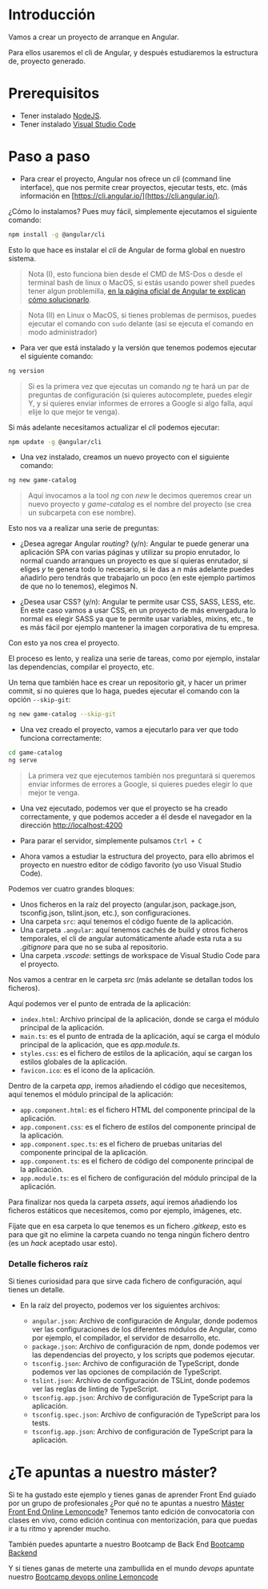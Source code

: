 # Introducción

Vamos a crear un proyecto de arranque en Angular.

Para ellos usaremos el cli de Angular, y después estudiaremos la estructura de, proyecto generado.

# Prerequisitos

- Tener instalado [NodeJS](https://nodejs.org/en/).
- Tener instalado [Visual Studio Code](https://code.visualstudio.com/)

# Paso a paso

- Para crear el proyecto, Angular nos ofrece un _cli_ (command line interface), que nos permite crear proyectos, ejecutar tests, etc. (más información en [https://cli.angular.io/](https://cli.angular.io/).

¿Cómo lo instalamos? Pues muy fácil, simplemente ejecutamos el siguiente comando:

```bash
npm install -g @angular/cli
```

Esto lo que hace es instalar el _cli_ de Angular de forma global en nuestro sistema.

> Nota (I), esto funciona bien desde el CMD de MS-Dos o desde el terminal bash de linux o MacOS, si estás usando power shell puedes tener algun problemilla, [en la página oficial de Angular te explican cómo solucionarlo](https://angular.io/start).

> Nota (II) en Linux o MacOS, si tienes problemas de permisos, puedes ejecutar el comando con `sudo` delante (así se ejecuta el comando en modo administrador)

- Para ver que está instalado y la versión que tenemos podemos ejecutar el siguiente comando:

```bash
ng version
```

> Si es la primera vez que ejecutas un comando _ng_ te hará un par de preguntas de configuración (si quieres autocomplete, puedes elegir Y, y si quieres enviar informes de errores a Google si algo falla, aquí elije lo que mejor te venga).

Si más adelante necesitamos actualizar el _cli_ podemos ejecutar:

```bash
npm update -g @angular/cli
```

- Una vez instalado, creamos un nuevo proyecto con el siguiente comando:

```bash
ng new game-catalog
```

> Aquí invocamos a la tool _ng_ con _new_ le decimos queremos crear un nuevo proyecto y _game-catalog_ es el nombre del proyecto (se crea un subcarpeta con ese nombre).

Esto nos va a realizar una serie de preguntas:

- ¿Desea agregar Angular _routing_? (y/n): Angular te puede generar una aplicación SPA con varias páginas y utilizar su propio enrutador, lo normal cuando arranques un proyecto es que sí quieras enrutador, si eliges _y_ te genera todo lo necesario, si le das a _n_ más adelante puedes añadirlo pero tendrás que trabajarlo un poco (en este ejemplo partimos de que no lo tenemos), elegimos N.

- ¿Desea usar CSS? (y/n): Angular te permite usar CSS, SASS, LESS, etc. En este caso vamos a usar CSS, en un proyecto de más envergadura lo normal es elegir SASS ya que te permite usar variables, mixins, etc., te es más fácil por ejemplo mantener la imagen corporativa de tu empresa.

Con esto ya nos crea el proyecto.

El proceso es lento, y realiza una serie de tareas, como por ejemplo, instalar las dependencias, compilar el proyecto, etc.

Un tema que también hace es crear un repositorio git, y hacer un primer commit, si no quieres que lo haga, puedes ejecutar el comando con la opción `--skip-git`:

```bash
ng new game-catalog --skip-git
```

- Una vez creado el proyecto, vamos a ejecutarlo para ver que todo funciona correctamente:

```bash
cd game-catalog
ng serve
```

> La primera vez que ejecutemos también nos preguntará si queremos enviar informes de errores a Google, si quieres puedes elegir lo que mejor te venga.

- Una vez ejecutado, podemos ver que el proyecto se ha creado correctamente, y que podemos acceder a él desde el navegador en la dirección [http://localhost:4200](http://localhost:4200)

- Para parar el servidor, simplemente pulsamos `Ctrl + C`

- Ahora vamos a estudiar la estructura del proyecto, para ello abrimos el proyecto en nuestro editor de código favorito (yo uso Visual Studio Code).

Podemos ver cuatro grandes bloques:

- Unos ficheros en la raíz del proyecto (angular.json, package.json, tsconfig.json, tslint.json, etc.), son configuraciones.
- Una carpeta `src`: aquí tenemos el código fuente de la aplicación.
- Una carpeta `.angular`: aquí tenemos cachés de build y otros ficheros temporales, el cli de angular automáticamente añade esta ruta a su _.gitignore_ para que no se suba al repositorio.
- Una carpeta _.vscode_: settings de workspace de Visual Studio Code para el proyecto.

Nos vamos a centrar en le carpeta _src_ (más adelante se detallan todos los ficheros).

Aquí podemos ver el punto de entrada de la aplicación:

- `index.html`: Archivo principal de la aplicación, donde se carga el módulo principal de la aplicación.
- `main.ts`: es el punto de entrada de la aplicación, aquí se carga el módulo principal de la aplicación, que es _app.module.ts_.
- `styles.css`: es el fichero de estilos de la aplicación, aquí se cargan los estilos globales de la aplicación.
- `favicon.ico`: es el icono de la aplicación.

Dentro de la carpeta _app_, iremos añadiendo el código que necesitemos, aquí tenemos el módulo principal de la aplicación:

- `app.component.html`: es el fichero HTML del componente principal de la aplicación.
- `app.component.css`: es el fichero de estilos del componente principal de la aplicación.
- `app.component.spec.ts`: es el fichero de pruebas unitarias del componente principal de la aplicación.
- `app.component.ts`: es el fichero de código del componente principal de la aplicación.
- `app.module.ts`: es el fichero de configuración del módulo principal de la aplicación.

Para finalizar nos queda la carpeta _assets_, aquí iremos añadiendo los ficheros estáticos que necesitemos, como por ejemplo, imágenes, etc.

Fíjate que en esa carpeta lo que tenemos es un fichero _.gitkeep_, esto es para que git no elimine la carpeta cuando no tenga ningún fichero dentro (es un _hack_ aceptado usar esto).

### Detalle ficheros raíz

Si tienes curiosidad para que sirve cada fichero de configuración, aquí tienes un detalle.

- En la raíz del proyecto, podemos ver los siguientes archivos:

  - `angular.json`: Archivo de configuración de Angular, donde podemos ver las configuraciones de los diferentes módulos de Angular, como por ejemplo, el compilador, el servidor de desarrollo, etc.
  - `package.json`: Archivo de configuración de npm, donde podemos ver las dependencias del proyecto, y los scripts que podemos ejecutar.
  - `tsconfig.json`: Archivo de configuración de TypeScript, donde podemos ver las opciones de compilación de TypeScript.
  - `tslint.json`: Archivo de configuración de TSLint, donde podemos ver las reglas de linting de TypeScript.
  - `tsconfig.app.json`: Archivo de configuración de TypeScript para la aplicación.
  - `tsconfig.spec.json`: Archivo de configuración de TypeScript para los tests.
  - `tsconfig.app.json`: Archivo de configuración de TypeScript para la aplicación.

# ¿Te apuntas a nuestro máster?

Si te ha gustado este ejemplo y tienes ganas de aprender Front End
guiado por un grupo de profesionales ¿Por qué no te apuntas a
nuestro [Máster Front End Online Lemoncode](https://lemoncode.net/master-frontend#inicio-banner)? Tenemos tanto edición de convocatoria
con clases en vivo, como edición continua con mentorización, para
que puedas ir a tu ritmo y aprender mucho.

También puedes apuntarte a nuestro Bootcamp de Back End [Bootcamp Backend](https://lemoncode.net/bootcamp-backend#inicio-banner)

Y si tienes ganas de meterte una zambullida en el mundo _devops_
apuntate nuestro [Bootcamp devops online Lemoncode](https://lemoncode.net/bootcamp-devops#bootcamp-devops/inicio)
